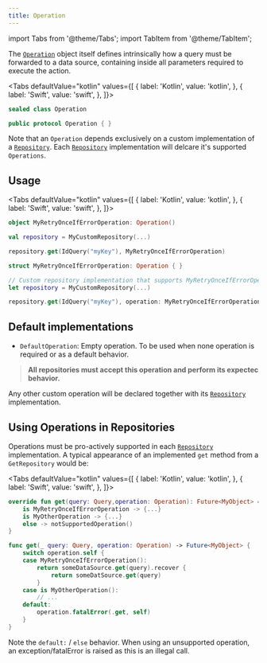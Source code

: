 ```yaml
---
title: Operation
---
```


import Tabs from '@theme/Tabs';
import TabItem from '@theme/TabItem';

The [`Operation`](operation) object itself defines intrinsically how a query must be forwarded to a data source, containing inside all parameters required to execute the action.

<Tabs defaultValue="kotlin" values={[
    { label: 'Kotlin', value: 'kotlin', },
    { label: 'Swift', value: 'swift', },
]}>
<TabItem value="kotlin">

```kotlin
sealed class Operation
```

</TabItem>
<TabItem value="swift">

```swift
public protocol Operation { }
```

</TabItem>
</Tabs>

Note that an `Operation` depends exclusively on a custom implementation of a [`Repository`](repository). Each [`Repository`](repository) implementation will delcare it's supported `Operations`.

## Usage

<Tabs defaultValue="kotlin" values={[
    { label: 'Kotlin', value: 'kotlin', },
    { label: 'Swift', value: 'swift', },
]}>
<TabItem value="kotlin">

```kotlin
object MyRetryOnceIfErrorOperation: Operation()

val repository = MyCustomRepository(...)

repository.get(IdQuery("myKey"), MyRetryOnceIfErrorOperation)
```

</TabItem>
<TabItem value="swift">

```swift
struct MyRetryOnceIfErrorOperation: Operation { }

// Custom repository implementation that supports MyRetryOnceIfErrorOperation
let repository = MyCustomRepository(...) 

repository.get(IdQuery("myKey"), operation: MyRetryOnceIfErrorOperation())
```

</TabItem>
</Tabs>

## Default implementations

- `DefaultOperation`: Empty operation. To be used when none operation is required or as a default behavior.

> **All repositories must accept this operation and perform its expectec behavior.**

Any other custom operation will be declared together with its [`Repository`](repository) implementation.

## Using Operations in Repositories

Operations must be pro-actively supported in each [`Repository`](repository) implementation. A typical appearance of an implemented `get` method from a `GetRepository` would be:

<Tabs defaultValue="kotlin" values={[
    { label: 'Kotlin', value: 'kotlin', },
    { label: 'Swift', value: 'swift', },
]}>
<TabItem value="kotlin">

```kotlin
override fun get(query: Query,operation: Operation): Future<MyObject> = when (operation) {
    is MyRetryOnceIfErrorOperation -> {...}
    is MyOtherOperation -> {...}
    else -> notSupportedOperation()
}
```

</TabItem>
<TabItem value="swift">

```swift
func get(_ query: Query, operation: Operation) -> Future<MyObject> {
    switch operation.self {
    case MyRetryOnceIfErrorOperation():
        return someDataSource.get(query).recover {
            return someDatSource.get(query)
        }
    case is MyOtherOperation():
        // ...
    default:
        operation.fatalError(.get, self)
    }
}
```

</TabItem>
</Tabs>

Note the `default:` / `else` behavior. When using an unsupported operation, an exception/fatalError is raised as this is an illegal call.
